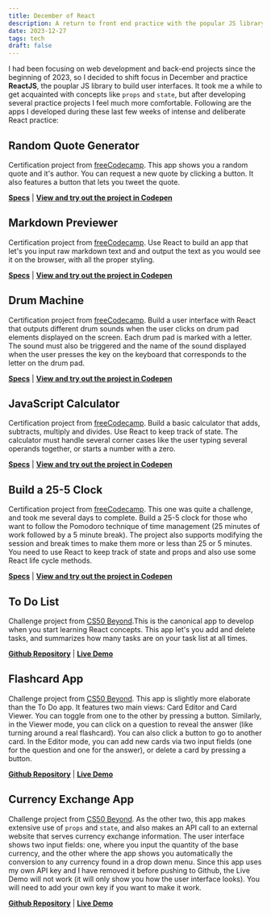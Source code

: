 ```yaml
---
title: December of React
description: A return to front end practice with the popular JS library
date: 2023-12-27
tags: tech
draft: false
---
```


I had been focusing on web development and back-end projects since the beginning of 2023, so I decided to shift focus in December and practice **ReactJS**, the pouplar JS library to build user interfaces. It took me a while to get acquainted with concepts like `props` and `state`, but after developing several practice projects I feel much more comfortable.  Following are the apps I developed during these last few weeks of intense and deliberate React practice:

## Random Quote Generator

Certification project from [freeCodecamp](https://www.freecodecamp.org/learn/front-end-development-libraries/). This app shows you a random quote and it's author. You can request a new quote by clicking a button. It also features a button that lets you tweet the quote.

**[Specs](https://www.freecodecamp.org/learn/front-end-development-libraries/front-end-development-libraries-projects/build-a-random-quote-machine)** | **[View and try out the project in Codepen](https://codepen.io/mariobox/pen/abXgEJR)**

## Markdown Previewer
Certification project from [freeCodecamp](https://www.freecodecamp.org/learn/front-end-development-libraries/). Use React to build an app that let's you input raw markdown text and and output the text as you would see it on the browser, with all the proper styling.

**[Specs](https://www.freecodecamp.org/learn/front-end-development-libraries/front-end-development-libraries-projects/build-a-markdown-previewer)** | **[View and try out the project in Codepen](https://codepen.io/mariobox/pen/QWYeKKK)**

## Drum Machine
Certification project from [freeCodecamp](https://www.freecodecamp.org/learn/front-end-development-libraries/). Build a user interface with React that outputs different drum sounds when the user clicks on drum pad elements displayed on the screen. Each drum pad is marked with a letter. The sound must also be triggered and the name of the sound displayed when the user presses the key on the keyboard that corresponds to the letter on the drum pad.

**[Specs](https://www.freecodecamp.org/learn/front-end-development-libraries/front-end-development-libraries-projects/build-a-drum-machine)** | **[View and try out the project in Codepen](https://codepen.io/mariobox/pen/ExMawXL)**

## JavaScript Calculator
Certification project from [freeCodecamp](https://www.freecodecamp.org/learn/front-end-development-libraries/). Build a basic calculator that adds, subtracts, multiply and divides. Use React to keep track of state. The calculator must handle several corner cases like the user typing several operands together, or starts a number with a zero.

**[Specs](https://www.freecodecamp.org/learn/front-end-development-libraries/front-end-development-libraries-projects/build-a-javascript-calculator)** | **[View and try out the project in Codepen](https://codepen.io/mariobox/pen/YzBmBBN)**

## Build a 25-5 Clock
Certification project from [freeCodecamp](https://www.freecodecamp.org/learn/front-end-development-libraries/). This one was quite a challenge, and took me several days to complete. Build a 25-5 clock for those who want to follow the Pomodoro technique of time management (25 minutes of work followed by a 5 minute break). The project also supports modifying the session and break times to make them more or less than 25 or 5 minutes. You need to use React to keep track of state and props and also use some React life cycle methods.

**[Specs](https://www.freecodecamp.org/learn/front-end-development-libraries/front-end-development-libraries-projects/build-a-25--5-clock)** | **[View and try out the project in Codepen](https://codepen.io/mariobox/pen/NWJPagr)**

## To Do List

Challenge project from [CS50 Beyond](https://cs50.harvard.edu/beyond/2019/).This is the canonical app to develop when you start learning React concepts. This app let's you add and delete tasks, and summarizes how many tasks are on your task list at all times. 

**[Github Repository](https://github.com/mariobox/react-todo-2023)** | **[Live Demo](https://mariosanchez.org/react-todo-2023/)**

## Flashcard App

Challenge project from [CS50 Beyond](https://cs50.harvard.edu/beyond/2019/). This app is slightly more elaborate than the To Do app. It features two main views: Card Editor and Card Viewer. You can toggle from one to the other by pressing a button. Similarly, in the Viewer mode, you can click on a question to reveal the answer (like turning around a real flashcard). You can also click a button to go to another card. In the Editor mode, you can add new cards via two input fields (one for the question and one for the answer), or delete a card by pressing a button.

**[Github Repository](https://github.com/mariobox/flashcards)** | **[Live Demo](https://mariosanchez.org/flashcards/)**

## Currency Exchange App

Challenge project from [CS50 Beyond](https://cs50.harvard.edu/beyond/2019/). As the other two, this app makes extensive use of `props` and `state`, and also makes an API call to an external website that serves currency exchange information. The user interface shows two input fields: one, where you input the quantity of the base currency, and the other where the app shows you automatically the conversion to any currency found in a drop down menu. Since this app uses my own API key and I have removed it before pushing to Github, the Live Demo will not work (it will only show you how the user interface looks). You will need to add your own key if you want to make it work. 

**[Github Repository](https://github.com/mariobox/react-exchange)** | **[Live Demo](http://mariosanchez.org/react-exchange/)**

